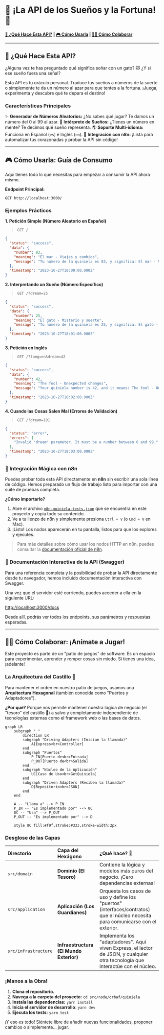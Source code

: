 # 🔮 ¡La API de los Sueños y la Fortuna! 🔮

**[🚀 ¿Qué Hace Esta API?](#-qué-hace-esta-api) | [🎮 Cómo Usarla](#-cómo-usarla) | [🧑‍💻 Cómo Colaborar](#-cómo-colaborar)**

---

## 🚀 ¿Qué Hace Esta API?

¿Alguna vez te has preguntado qué significa soñar con un gato? 🐱 ¿Y si ese sueño fuera una señal?

Esta API es tu oráculo personal. Traduce tus sueños a números de la suerte o simplemente te da un número al azar para que tentes a la fortuna. ¡Juega, experimenta y descubre qué te depara el destino!

### Características Principales

✨ **Generador de Números Aleatorios:** ¿No sabes qué jugar? Te damos un número del 0 al 99 al azar.
🧠 **Intérprete de Sueños:** ¿Tienes un número en mente? Te decimos qué sueño representa.
🌎 **Soporte Multi-idioma:** Funciona en Español (`es`) e Inglés (`en`).
🤖 **Integración con n8n:** ¡Lista para automatizar tus corazonadas y probar la API sin código!

---

## 🎮 Cómo Usarla: Guía de Consumo

Aquí tienes todo lo que necesitas para empezar a consumir la API ahora mismo.

**Endpoint Principal:**

```
GET http://localhost:3000/
```

### Ejemplos Prácticos

**1. Petición Simple (Número Aleatorio en Español)**

> `GET /`

```json
{
  "status": "success",
  "data": {
    "number": 83,
    "meaning": "El mar - Viajes y cambios",
    "message": "Tu número de la quiniela es 83, y significa: El mar - Viajes y cambios."
  },
  "timestamp": "2023-10-27T18:00:00.000Z"
}
```

**2. Interpretando un Sueño (Número Específico)**

> `GET /?dream=25`

```json
{
  "status": "success",
  "data": {
    "number": 25,
    "meaning": "El gato - Misterio y suerte",
    "message": "Tu número de la quiniela es 25, y significa: El gato - Misterio y suerte."
  },
  "timestamp": "2023-10-27T18:01:00.000Z"
}
```

**3. Petición en Inglés**

> `GET /?lang=en&dream=42`

```json
{
  "status": "success",
  "data": {
    "number": 42,
    "meaning": "The fool - Unexpected changes",
    "message": "Your quiniela number is 42, and it means: The fool - Unexpected changes."
  },
  "timestamp": "2023-10-27T18:02:00.000Z"
}
```

**4. Cuando las Cosas Salen Mal (Errores de Validación)**

> `GET /?dream=101`

```json
{
  "status": "error",
  "errors": [
    "Invalid 'dream' parameter. It must be a number between 0 and 99."
  ],
  "timestamp": "2023-10-27T18:03:00.000Z"
}
```

### 🤖 Integración Mágica con n8n

Puedes probar toda esta API directamente en **n8n** sin escribir una sola línea de código. Hemos preparado un flujo de trabajo listo para importar con una suite de pruebas completa.

**¿Cómo importarlo?**

1. Abre el archivo [`n8n-quiniela-tests.json`](./n8n-quiniela-tests.json) que se encuentra en este proyecto y copia todo su contenido.
2. Ve a tu lienzo de n8n y simplemente presiona `Ctrl + V` (o `Cmd + V` en Mac).
3. ¡Listo! Los nodos aparecerán en tu pantalla, listos para que los explores y ejecutes.

> Para más detalles sobre cómo usar los nodos HTTP en n8n, puedes consultar la [documentación oficial de n8n](https://docs.n8n.io/courses/level-one/chapter-6/).

### 📖 Documentación Interactiva de la API (Swagger)

Para una referencia completa y la posibilidad de probar la API directamente desde tu navegador, hemos incluido documentación interactiva con Swagger.

Una vez que el servidor esté corriendo, puedes acceder a ella en la siguiente URL:

[http://localhost:3000/docs](http://localhost:3000/docs)

Desde allí, podrás ver todos los endpoints, sus parámetros y respuestas esperadas.

---

## 🧑‍💻 Cómo Colaborar: ¡Anímate a Jugar!

Este proyecto es parte de un "patio de juegos" de software. Es un espacio para experimentar, aprender y romper cosas sin miedo. Si tienes una idea, ¡adelante!

### La Arquitectura del Castillo 🏰

Para mantener el orden en nuestro patio de juegos, usamos una **Arquitectura Hexagonal** (también conocida como "Puertos y Adaptadores").

**¿Por qué?** Porque nos permite mantener nuestra lógica de negocio (el "tesoro" del castillo 💎) a salvo y completamente independiente de tecnologías externas como el framework web o las bases de datos.

```mermaid
graph LR
    subgraph " "
        direction LR
        subgraph "Driving Adapters (Inician la llamada)"
            A[Express<br>Controller]
        end
        subgraph "Puertos"
            P_IN[Puerto de<br>Entrada]
            P_OUT[Puerto de<br>Salida]
        end
        subgraph "Núcleo de la Aplicación"
            UC[Caso de Uso<br>GetQuiniela]
        end
        subgraph "Driven Adapters (Reciben la llamada)"
            D[Repositorio<br>JSON]
        end
    end

    A -- "Llama a" --> P_IN
    P_IN -- "Es implementado por" --> UC
    UC -- "Usa" --> P_OUT
    P_OUT -- "Es implementado por" --> D

    style UC fill:#f9f,stroke:#333,stroke-width:2px
```

### Desglose de las Capas

| Directorio           | Capa del Hexágono                       | ¿Qué hace? 🤔                                                                                                                    |
| :------------------- | :-------------------------------------- | :------------------------------------------------------------------------------------------------------------------------------- |
| `src/domain`         | **Dominio (El Tesoro)**                 | Contiene la lógica y modelos más puros del negocio. ¡Cero dependencias externas!                                                 |
| `src/application`    | **Aplicación (Los Guardianes)**         | Orquesta los casos de uso y define los "puertos" (interfaces/contratos) que el núcleo necesita para comunicarse con el exterior. |
| `src/infrastructure` | **Infraestructura (El Mundo Exterior)** | Implementa los "adaptadores". Aquí viven Express, el lector de JSON, y cualquier otra tecnología que interactúe con el núcleo.   |

### ¡Manos a la Obra!

1. **Clona el repositorio.**
2. **Navega a la carpeta del proyecto:** `cd src/node/orbaf/quiniela`
3. **Instala las dependencias:** `yarn install`
4. **Inicia el servidor de desarrollo:** `yarn dev`
5. **Ejecuta los tests:** `yarn test`

¡Y eso es todo! Siéntete libre de añadir nuevas funcionalidades, proponer cambios o simplemente... jugar.
